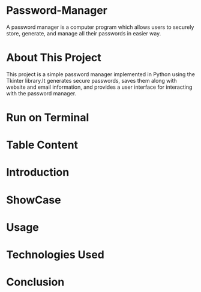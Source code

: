# Password-Manager
A password manager is a computer program which allows users to securely store, generate, and manage all their passwords in easier way.

# About This Project
This project is a simple password manager implemented in Python using the Tkinter library.It generates secure passwords, saves them along with website and email information, and provides a user interface for interacting with the password manager.

# Run on Terminal


# Table Content

# Introduction

# ShowCase

# Usage

# Technologies Used

# Conclusion
